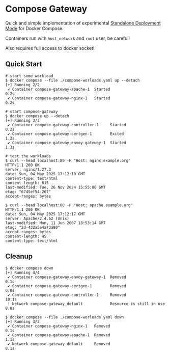# Compose Gateway

Quick and simple implementation of experimental
[Standalone Deployment Mode](https://gateway.envoyproxy.io/docs/tasks/operations/standalone-deployment-mode/)
for Docker Compose.

Containers run with `host_network` and `root` user, be careful!

Also requires full access to docker socket!

## Quick Start

```shell
# start some workload
$ docker compose --file ./compose-worloads.yaml up --detach
[+] Running 2/2
 ✔ Container compose-gateway-apache-1  Started                        0.2s
 ✔ Container compose-gateway-nginx-1   Started                        0.2s

# start compose-gateway
$ docker compose up --detach
[+] Running 3/3
 ✔ Container compose-gateway-controller-1     Started                        0.2s
 ✔ Container compose-gateway-certgen-1        Exited                         1.2s
 ✔ Container compose-gateway-envoy-gateway-1  Started                        1.3s

# test the workloads
$ curl --head localhost:80 -H "Host: nginx.example.org"
HTTP/1.1 200 OK
server: nginx/1.27.3
date: Sun, 04 May 2025 17:12:10 GMT
content-type: text/html
content-length: 615
last-modified: Tue, 26 Nov 2024 15:55:00 GMT
etag: "6745ef54-267"
accept-ranges: bytes

$ curl --head localhost:80 -H "Host: apache.example.org"
HTTP/1.1 200 OK
date: Sun, 04 May 2025 17:12:17 GMT
server: Apache/2.4.62 (Unix)
last-modified: Mon, 11 Jun 2007 18:53:14 GMT
etag: "2d-432a5e4a73a80"
accept-ranges: bytes
content-length: 45
content-type: text/html
```

## Cleanup

```shell
$ docker compose down
[+] Running 4/4
 ✔ Container compose-gateway-envoy-gateway-1  Removed                        0.1s
 ✔ Container compose-gateway-certgen-1        Removed                        0.0s
 ✔ Container compose-gateway-controller-1     Removed                        10.1s
 ! Network compose-gateway_default            Resource is still in use       0.0s

$ docker compose --file ./compose-worloads.yaml down
[+] Running 3/3
 ✔ Container compose-gateway-nginx-1   Removed                        0.1s
 ✔ Container compose-gateway-apache-1  Removed                        1.1s
 ✔ Network compose-gateway_default     Removed                        0.1s
```
